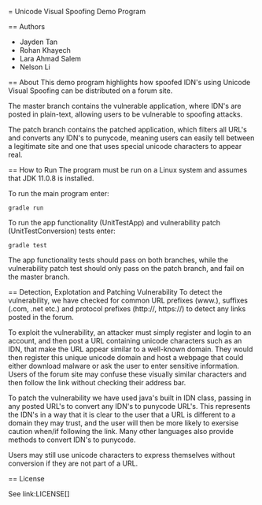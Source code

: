 = Unicode Visual Spoofing Demo Program

== Authors
- Jayden Tan
- Rohan Khayech
- Lara Ahmad Salem
- Nelson Li

== About
This demo program highlights how spoofed IDN's using Unicode Visual Spoofing can be distributed on a forum site. 

The master branch contains the vulnerable application, where IDN's are posted in plain-text, allowing users to be vulnerable to spoofing attacks.

The patch branch contains the patched application, which filters all URL's and converts any IDN's to punycode, meaning users can easily tell between a legitimate site and one that uses special unicode characters to appear real.

== How to Run
The program must be run on a Linux system and assumes that JDK 11.0.8 is installed.

To run the main program enter:

    gradle run

To run the app functionality (UnitTestApp) and vulnerability patch (UnitTestConversion) tests enter:
    
    gradle test
    
The app functionality tests should pass on both branches, while the vulnerability patch test should only pass on the patch branch, and fail on the master branch.

== Detection, Explotation and Patching Vulnerability
To detect the vulnerability, we have checked for common URL prefixes (www.), suffixes (.com, .net etc.) and protocol prefixes (http://, https://) to detect any links posted in the forum.

To exploit the vulnerability, an attacker must simply register and login to an account, and then post a URL containing unicode characters such as an IDN, that make the URL appear similar to a well-known domain. They would then register this unique unicode domain and host a webpage that could either download malware or ask the user to enter sensitive information. Users of the forum site may confuse these visually similar characters and then follow the link without checking their address bar.

To patch the vulnerability we have used java's built in IDN class, passing in any posted URL's to convert any IDN's to punycode URL's. This represents the IDN's in a way that it is clear to the user that a URL is different to a domain they may trust, and the user will then be more likely to exersise caution when/if following the link. Many other languages also provide methods to convert IDN's to punycode.

Users may still use unicode characters to express themselves without conversion if they are not part of a URL.

== License

See link:LICENSE[]
